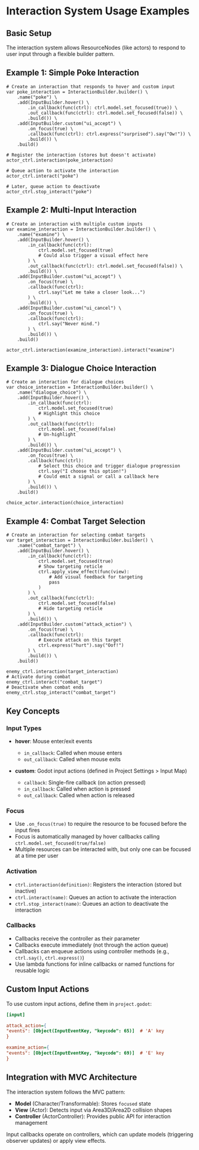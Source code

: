 # Interaction System Usage Examples

## Basic Setup

The interaction system allows ResourceNodes (like actors) to respond to user input through a flexible builder pattern.

## Example 1: Simple Poke Interaction

```gdscript
# Create an interaction that responds to hover and custom input
var poke_interaction = InteractionBuilder.builder() \
    .name("poke") \
    .add(InputBuilder.hover() \
        .in_callback(func(ctrl): ctrl.model.set_focused(true)) \
        .out_callback(func(ctrl): ctrl.model.set_focused(false)) \
        .build()) \
    .add(InputBuilder.custom("ui_accept") \
        .on_focus(true) \
        .callback(func(ctrl): ctrl.express("surprised").say("Ow!")) \
        .build()) \
    .build()

# Register the interaction (stores but doesn't activate)
actor_ctrl.interaction(poke_interaction)

# Queue action to activate the interaction
actor_ctrl.interact("poke")

# Later, queue action to deactivate
actor_ctrl.stop_interact("poke")
```

## Example 2: Multi-Input Interaction

```gdscript
# Create an interaction with multiple custom inputs
var examine_interaction = InteractionBuilder.builder() \
    .name("examine") \
    .add(InputBuilder.hover() \
        .in_callback(func(ctrl): 
            ctrl.model.set_focused(true)
            # Could also trigger a visual effect here
        ) \
        .out_callback(func(ctrl): ctrl.model.set_focused(false)) \
        .build()) \
    .add(InputBuilder.custom("ui_accept") \
        .on_focus(true) \
        .callback(func(ctrl): 
            ctrl.say("Let me take a closer look...")
        ) \
        .build()) \
    .add(InputBuilder.custom("ui_cancel") \
        .on_focus(true) \
        .callback(func(ctrl): 
            ctrl.say("Never mind.")
        ) \
        .build()) \
    .build()

actor_ctrl.interaction(examine_interaction).interact("examine")
```

## Example 3: Dialogue Choice Interaction

```gdscript
# Create an interaction for dialogue choices
var choice_interaction = InteractionBuilder.builder() \
    .name("dialogue_choice") \
    .add(InputBuilder.hover() \
        .in_callback(func(ctrl): 
            ctrl.model.set_focused(true)
            # Highlight this choice
        ) \
        .out_callback(func(ctrl): 
            ctrl.model.set_focused(false)
            # Un-highlight
        ) \
        .build()) \
    .add(InputBuilder.custom("ui_accept") \
        .on_focus(true) \
        .callback(func(ctrl): 
            # Select this choice and trigger dialogue progression
            ctrl.say("I choose this option!")
            # Could emit a signal or call a callback here
        ) \
        .build()) \
    .build()

choice_actor.interaction(choice_interaction)
```

## Example 4: Combat Target Selection

```gdscript
# Create an interaction for selecting combat targets
var target_interaction = InteractionBuilder.builder() \
    .name("combat_target") \
    .add(InputBuilder.hover() \
        .in_callback(func(ctrl): 
            ctrl.model.set_focused(true)
            # Show targeting reticle
            ctrl.apply_view_effect(func(view): 
                # Add visual feedback for targeting
                pass
            )
        ) \
        .out_callback(func(ctrl): 
            ctrl.model.set_focused(false)
            # Hide targeting reticle
        ) \
        .build()) \
    .add(InputBuilder.custom("attack_action") \
        .on_focus(true) \
        .callback(func(ctrl): 
            # Execute attack on this target
            ctrl.express("hurt").say("Oof!")
        ) \
        .build()) \
    .build()

enemy_ctrl.interaction(target_interaction)
# Activate during combat
enemy_ctrl.interact("combat_target")
# Deactivate when combat ends
enemy_ctrl.stop_interact("combat_target")
```

## Key Concepts

### Input Types

- **hover**: Mouse enter/exit events
  - `in_callback`: Called when mouse enters
  - `out_callback`: Called when mouse exits

- **custom**: Godot input actions (defined in Project Settings > Input Map)
  - `callback`: Single-fire callback (on action pressed)
  - `in_callback`: Called when action is pressed
  - `out_callback`: Called when action is released

### Focus

- Use `.on_focus(true)` to require the resource to be focused before the input fires
- Focus is automatically managed by hover callbacks calling `ctrl.model.set_focused(true/false)`
- Multiple resources can be interacted with, but only one can be focused at a time per user

### Activation

- `ctrl.interaction(definition)`: Registers the interaction (stored but inactive)
- `ctrl.interact(name)`: Queues an action to activate the interaction
- `ctrl.stop_interact(name)`: Queues an action to deactivate the interaction

### Callbacks

- Callbacks receive the controller as their parameter
- Callbacks execute immediately (not through the action queue)
- Callbacks can enqueue actions using controller methods (e.g., `ctrl.say()`, `ctrl.express()`)
- Use lambda functions for inline callbacks or named functions for reusable logic

## Custom Input Actions

To use custom input actions, define them in `project.godot`:

```ini
[input]

attack_action={
"events": [Object(InputEventKey, "keycode": 65)]  # 'A' key
}

examine_action={
"events": [Object(InputEventKey, "keycode": 69)]  # 'E' key
}
```

## Integration with MVC Architecture

The interaction system follows the MVC pattern:

- **Model** (Character/Transformable): Stores `focused` state
- **View** (Actor): Detects input via Area3D/Area2D collision shapes
- **Controller** (ActorController): Provides public API for interaction management

Input callbacks operate on controllers, which can update models (triggering observer updates) or apply view effects.

